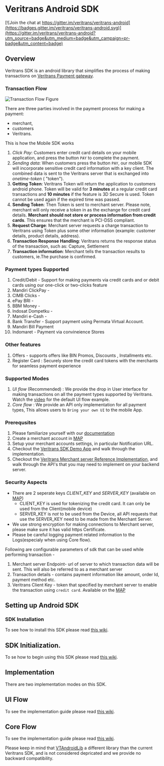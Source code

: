 # Veritrans Android SDK

[![Join the chat at https://gitter.im/veritrans/veritrans-android](https://badges.gitter.im/veritrans/veritrans-android.svg)](https://gitter.im/veritrans/veritrans-android?utm_source=badge&utm_medium=badge&utm_campaign=pr-badge&utm_content=badge)

## Overview

Veritrans SDK is an android library that simplifies the process of making transactions on [Veritrans Payment gateway](https://veritrans.co.id).

### Transaction Flow

![Transaction Flow Figure](http://docs.veritrans.co.id/images/vtdirect-mobile-flow.png "Transaction Flow Figure")

There are three parties involved in the payment process for making a payment:
* merchant,
* customers
* Veritrans.

This is how the Mobile SDK works

1. *Click Pay*: Customers enter credit card details on your mobile application, and press the button `PAY` to complete the payment.
2. *Sending data*: When customers press the button `PAY`, our mobile SDK will incorporate sensitive credit card information with a key client. The combined data is sent to the Veritrans server that is exchanged into *onetime-token* ( "token").
3. **Getting Token**: Veritrans Token will return the application to customers android phone. Token will be valid for **3 minutes** at a regular credit card transactions and **10 minutes** if the feature is 3D Secure is used. Token cannot be used again if the expired time was passed.
4. **Sending Token**: Then Token is sent to merchant server. Please note, merchant will only receive a token in as the exchange for credit card details. **Merchant should not store or process information from credit cards**. This ensures that the merchant is PCI-DSS compliant.
5. **Request Charge**: Merchant server requests a charge transaction to Veritrans using Token plus some other information (example: customer details, product details, address).
6. **Transaction Response Handling**: Veritrans returns the response status of the transaction, such as: Capture, Settlement
7. **Transaction information**: Merchant tells the transaction results to customers, ie.The purchase is confirmed.

### Payment types Supported
1. Credit/Debit - Support for making payments via credit cards and or debit cards using our one-click or two-clicks feature
2. Mandiri ClickPay -
3. CIMB Clicks -
4. ePay BRI  -
5. BBM Money -
6. Indosat Dompetku -
7. Mandiri e-Cash  -
8. Bank Transfer   - Support payment using Permata Virtual Account.
9. Mandiri Bill Payment
10. Indomaret - Payment via convineience Stores

### Other features
1. Offers - supports offers like BIN Promos, Discounts , Installments  etc.
2. Register Card : Securely store the credit card tokens with the merchants for seamless payment experience


### Supported Modes
1. *UI flow* (Recommended) : We provide the drop in User interface for making transactions on all the payment types supported by Veritrans. Watch the [video](link) for the default UI flow example. 
2. *Core flow* : We provide an API only implementation for all payment types, This allows users to `Bring your own UI` to the mobile App. 

### Prerequsites

1. Please familiarize yourself with our [documentation](http://docs.veritrans.co.id/en/welcome/index.html)
2. Create a merchant account in [MAP](https://my.veritrans.co.id)
3. Setup your merchant accounts settings, in particular Notification URL.
4. Checkout the [Veritrans SDK Demo App](https://github.com/veritrans/veritrans-android-example) and walk through the implementation.
5. Checkout the [Veritrans Merchant server Reference Implementation](https://github.com/veritrans/mobile-merchant-server), and walk through the API's that you may need to implement on your backend server.

### Security Aspects

* There are 2 seperate keys *CLIENT_KEY* and *SERVER_KEY* (available on [MAP](https://my.veritrans.co.id))
  * CLIENT_KEY is used for tokenizing the credit card. It can only be used from the Client(mobile device)
  * SERVER_KEY is *not* to be used from the Device, all API requests that use the SERVER_KEY need to be made from the Merchant Server.
* We use strong encryption for making connections to Merchant server, please make sure it has valid https Certificate.
* Please be careful logging payment related information to the Logs(especialy when using Core flow).


Following are  configurable parameters of sdk that can be used while performing transaction -

1. Merchant server Endpoint- url of server to which transaction data will be sent. This will also be referred to as a merchant server
2. Transaction details - contains payment information like amount, order Id, payment method etc.
3. Veritrans Client Key - token that specified by merchant server to enable the transaction using `credit card`. Available on the [MAP](https://my.veritrans.co.id)



## Setting up Android SDK

### SDK Installation

To see how to install this SDK please read [this wiki](https://github.com/veritrans/veritrans-android/wiki/SDK-Installation).

## SDK Initialization.

To se how to begin using this SDK please read [this wiki](https://github.com/veritrans/veritrans-android/wiki/SDK-Initialization).

## Implementation

There are two implementation modes on this SDK.

## UI Flow

To see the implementation guide please read [this wiki](https://github.com/veritrans/veritrans-android/wiki/UI-Flow).

## Core Flow

To see the implementation guide please read [this wiki](https://github.com/veritrans/veritrans-android/wiki/Core-Flow).

Please keep in mind that [VTAndroidLib](https://github.com/veritrans/vt-Androidlib) a different library than the current Veritrans SDK, and is not considered depricated and we provide no backward compatibility.
